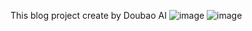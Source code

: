 This blog project create by Doubao AI
![image](https://github.com/user-attachments/assets/ca2bb424-c0a4-45ea-b9bb-a24acb37cd28)
![image](https://github.com/user-attachments/assets/2bb31364-9d81-4abb-93be-2a4968e27978)
